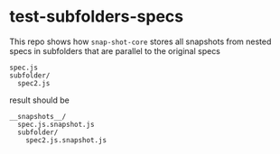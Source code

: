 # test-subfolders-specs

This repo shows how `snap-shot-core` stores all snapshots from nested specs in subfolders that are parallel to the original specs

```
spec.js
subfolder/
  spec2.js
```

result should be

```
__snapshots__/
  spec.js.snapshot.js
  subfolder/
    spec2.js.snapshot.js
```
